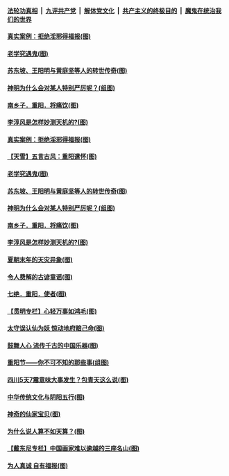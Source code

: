 

####  [法轮功真相](../../../../basic/blob/master/README.md?t=10290631) &nbsp;|&nbsp; [九评共产党](../../../../9ping.md/blob/master/README.md?t=10290631) &nbsp;|&nbsp; [解体党文化](../../../../jtdwh.md/blob/master/README.md?t=10290631)  &nbsp;|&nbsp; [共产主义的终极目的](../../../../gczydzjmd.md/blob/master/README.md?t=10290631) &nbsp;|&nbsp; [魔鬼在统治我们的世界](../../../../mgztzwmdsj.md/blob/master/README.md?t=10290631) 

#### [真实案例：拒绝淫邪得福报(图)](../pages/p7/950565.md?t=10290631) 

#### [老学究遇鬼(图)](../pages/p7/948976.md?t=10290631) 

#### [苏东坡、王阳明与黄庭坚等人的转世传奇(图)](../pages/p7/950551.md?t=10290631) 

#### [神明为什么会对某人特别严厉呢？(组图)](../pages/p7/911140.md?t=10290631) 

#### [南乡子．重阳．将痛饮(图)](../pages/p7/950353.md?t=10290631) 

#### [李淳风是怎样妙测天机的?(图)](../pages/p7/950522.md?t=10290631) 

#### [真实案例：拒绝淫邪得福报(图)](../pages/p7/950565.md?t=10290631) 

#### [【天雪】五言古风：重阳遣怀(图)](../pages/p7/950567.md?t=10290631) 

#### [老学究遇鬼(图)](../pages/p7/948976.md?t=10290631) 

#### [苏东坡、王阳明与黄庭坚等人的转世传奇(图)](../pages/p7/950551.md?t=10290631) 

#### [神明为什么会对某人特别严厉呢？(组图)](../pages/p7/911140.md?t=10290631) 

#### [南乡子．重阳．将痛饮(图)](../pages/p7/950353.md?t=10290631) 

#### [李淳风是怎样妙测天机的?(图)](../pages/p7/950522.md?t=10290631) 

#### [夏朝末年的天灾异象(图)](../pages/p7/950476.md?t=10290631) 

#### [令人费解的古谚童谣(图)](../pages/p7/950264.md?t=10290631) 

#### [七绝．重阳．使者(图)](../pages/p7/950352.md?t=10290631) 

#### [【贯明专栏】心轻万事如鸿毛(图)](../pages/p7/950037.md?t=10290631) 

#### [太守误认仙为妖 惊动地府赔己命(图)](../pages/p7/950321.md?t=10290631) 

#### [鼓舞人心 流传千古的中国乐器(图)](../pages/p7/950246.md?t=10290631) 

#### [重阳节——你不可不知的那些事(组图)](../pages/p7/950231.md?t=10290631) 

#### [四川5天7震意味大事发生？包青天这么说(图)](../pages/p7/950102.md?t=10290631) 

#### [中华传统文化与阴阳五行(图)](../pages/p7/949705.md?t=10290631) 

#### [神奇的仙家宝贝(图)](../pages/p7/950256.md?t=10290631) 

#### [为什么说人算不如天算？(图)](../pages/p7/949922.md?t=10290631) 

#### [【戴东尼专栏】中国画家难以逾越的三座名山(图)](../pages/p7/942075.md?t=10290631) 

#### [为人真诚 自有福报(图)](../pages/p7/949530.md?t=10290631) 


